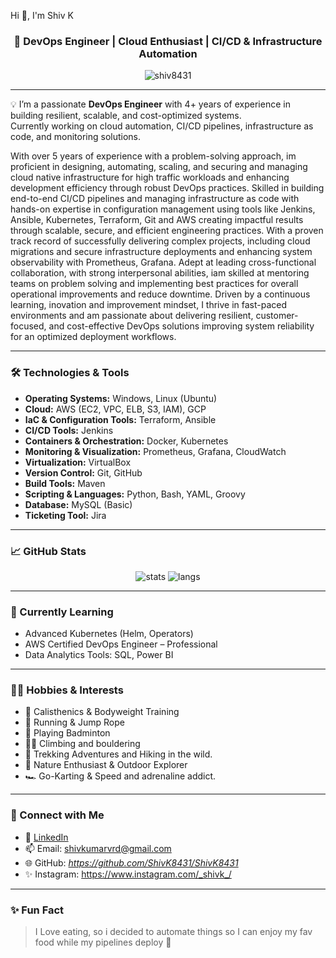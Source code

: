 Hi 👋, I'm Shiv K</h1>
<h3 align="center">🚀 DevOps Engineer | Cloud Enthusiast | CI/CD & Infrastructure Automation</h3>

<p align="center">
  <img src="https://komarev.com/ghpvc/?username=shiv8431&label=Profile%20views&color=0e75b6&style=flat" alt="shiv8431" />
</p>

---

💡 I’m a passionate **DevOps Engineer** with 4+ years of experience in building resilient, scalable, and cost-optimized systems.  
Currently working on cloud automation, CI/CD pipelines, infrastructure as code, and monitoring solutions.

With over 5 years of experience with a problem-solving approach, im proficient in designing, automating, scaling, and securing and managing cloud native infrastructure for high traffic workloads and enhancing development efficiency through robust DevOps practices.
Skilled in building end-to-end CI/CD pipelines and managing infrastructure as code with hands-on expertise in configuration management using tools like Jenkins, Ansible, Kubernetes, Terraform, Git and AWS creating impactful results through scalable, secure, and efficient engineering practices.
With a proven track record of successfully delivering complex projects, including cloud migrations and secure infrastructure deployments and enhancing system observability with Prometheus, Grafana.
Adept at leading cross-functional collaboration, with strong interpersonal abilities, iam skilled at mentoring teams on problem solving and implementing best practices for overall operational improvements and reduce downtime.
Driven by a continuous learning, inovation and improvement mindset, I thrive in fast-paced environments and am passionate about delivering resilient, customer-focused, and cost-effective DevOps solutions improving system reliability for an optimized deployment workflows.

---

### 🛠️ Technologies & Tools

- **Operating Systems:** Windows, Linux (Ubuntu)  
- **Cloud:** AWS (EC2, VPC, ELB, S3, IAM), GCP  
- **IaC & Configuration Tools:** Terraform, Ansible  
- **CI/CD Tools:** Jenkins  
- **Containers & Orchestration:** Docker, Kubernetes  
- **Monitoring & Visualization:** Prometheus, Grafana, CloudWatch  
- **Virtualization:** VirtualBox  
- **Version Control:** Git, GitHub  
- **Build Tools:** Maven  
- **Scripting & Languages:** Python, Bash, YAML, Groovy  
- **Database:** MySQL (Basic)  
- **Ticketing Tool:** Jira  

---

### 📈 GitHub Stats

<p align="center">
  <img src="https://github-readme-stats.vercel.app/api?username=shiv8431&show_icons=true&theme=radical" alt="stats" />
  <img src="https://github-readme-stats.vercel.app/api/top-langs/?username=shiv8431&layout=compact&theme=radical" alt="langs" />
</p>

---

### 🌱 Currently Learning

- Advanced Kubernetes (Helm, Operators)
- AWS Certified DevOps Engineer – Professional
- Data Analytics Tools: SQL, Power BI

---

### 🧗‍♂️ Hobbies & Interests

- 💪 Calisthenics & Bodyweight Training  
- 🏃 Running & Jump Rope  
- 🏸 Playing Badminton  
- 🧗‍♂️ Climbing and bouldering 
- 🌄 Trekking Adventures and Hiking in the wild.  
- 🌿 Nature Enthusiast & Outdoor Explorer  
- 🏎️ Go-Karting & Speed and adrenaline addict.
 
---

### 🤝 Connect with Me

- 💼 [LinkedIn](https://www.linkedin.com/in/shivkumar-v-0660a41a9/)
- 📫 Email: shivkumarvrd@gmail.com  
- 🌐 GitHub: *https://github.com/ShivK8431/ShivK8431*
- ✨ Instagram: https://www.instagram.com/_shivk_/

---

### ✨ Fun Fact

> I Love eating, so i decided to automate things so I can enjoy my fav food while my pipelines deploy 🚀

